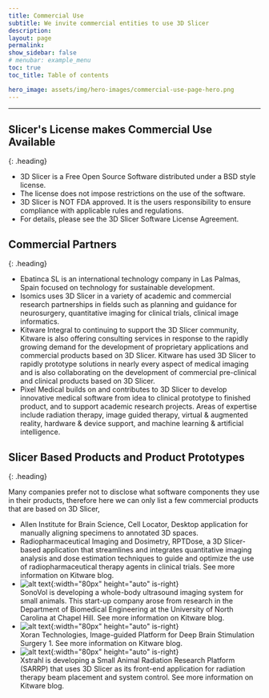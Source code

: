 ```yaml
---
title: Commercial Use
subtitle: We invite commercial entities to use 3D Slicer
description:
layout: page
permalink:
show_sidebar: false
# menubar: example_menu
toc: true
toc_title: Table of contents

hero_image: assets/img/hero-images/commercial-use-page-hero.png
---
```


<div class="internal-page" markdown="1">

<hr/>

## Slicer's License makes Commercial Use Available
{: .heading}

* 3D Slicer is a Free Open Source Software distributed under a BSD style license.
* The license does not impose restrictions on the use of the software.
* 3D Slicer is NOT FDA approved. It is the users responsibility to ensure compliance with applicable rules and regulations.
* For details, please see the 3D Slicer Software License Agreement.

## Commercial Partners
{: .heading}

* Ebatinca SL is an international technology company in Las Palmas, Spain focused on technology for sustainable development.
* Isomics uses 3D Slicer in a variety of academic and commercial research partnerships in fields such as planning and guidance for neurosurgery, quantitative imaging for clinical trials, clinical image informatics.
* Kitware Integral to continuing to support the 3D Slicer community, Kitware is also offering consulting services in response to the rapidly growing demand for the development of proprietary applications and commercial products based on 3D Slicer. Kitware has used 3D Slicer to rapidly prototype solutions in nearly every aspect of medical imaging and is also collaborating on the development of commercial pre-clinical and clinical products based on 3D Slicer.
* Pixel Medical builds on and contributes to 3D Slicer to develop innovative medical software from idea to clinical prototype to finished product, and to support academic research projects. Areas of expertise include radiation therapy, image guided therapy, virtual & augmented reality, hardware & device support, and machine learning & artificial intelligence.

## Slicer Based Products and Product Prototypes
{: .heading}

Many companies prefer not to disclose what software components they use in their products, therefore here we can only list a few commercial products that are based on 3D Slicer,

* Allen Institute for Brain Science, Cell Locator, Desktop application for manually aligning specimens to annotated 3D spaces.
* Radiopharmaceutical Imaging and Dosimetry, RPTDose, a 3D Slicer-based application that streamlines and integrates quantitative imaging analysis and dose estimation techniques to guide and optimize the use of radiopharmaceutical therapy agents in clinical trials. See more information on Kitware blog.
* ![alt text](https://sonovol.com/wp-content/uploads/2019/03/sonovol.logo_.png "SonoVol"){:width="80px" height="auto" is-right}<br/>
SonoVol is developing a whole-body ultrasound imaging system for small animals. This start-up company arose from research in the Department of Biomedical Engineering at the University of North Carolina at Chapel Hill. See more information on Kitware blog.
* ![alt text](https://blog.kitware.com/wp-content/uploads/2018/06/Xoran.png "Xoran Technologies"){:width="80px" height="auto" is-right}<br/>
Xoran Technologies, Image-guided Platform for Deep Brain Stimulation Surgery 1. See more information on Kitware blog.
* ![alt text](https://xstrahl-9f3e.kxcdn.com/wp-content/uploads/2017/03/logo-top.svg "Xstrahl"){:width="80px" height="auto" is-right}<br/>
Xstrahl is developing a Small Animal Radiation Research Platform (SARRP) that uses 3D Slicer as its front-end application for radiation therapy beam placement and system control. See more information on Kitware blog.

</div>
